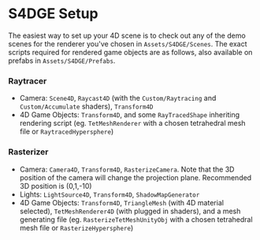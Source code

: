 # S4DGE Setup

The easiest way to set up your 4D scene is to check out any of the demo scenes for the renderer you've chosen in `Assets/S4DGE/Scenes`.
The exact scripts required for rendered game objects are as follows, also available on prefabs in `Assets/S4DGE/Prefabs`.

### Raytracer
- Camera: `Scene4D`, `Raycast4D` (with the `Custom/Raytracing` and `Custom/Accumulate` shaders), `Transform4D`
- 4D Game Objects: `Transform4D`, and some `RayTracedShape` inheriting rendering script (eg. `TetMeshRenderer` with a chosen tetrahedral mesh file or `RaytracedHypersphere`)

### Rasterizer
- Camera: `Camera4D`, `Transform4D`, `RasterizeCamera`. Note that the 3D position of the camera will change the projection plane. Recommended 3D position is (0,1,-10)
- Lights: `LightSource4D`, `Transform4D`, `ShadowMapGenerator`
- 4D Game Objects: `Transform4D`, `TriangleMesh` (with 4D material selected), `TetMeshRenderer4D` (with plugged in shaders), and a mesh generating file (eg. `RasterizeTetMeshUnityObj` with a chosen tetrahedral mesh file or `RasterizeHypersphere`)